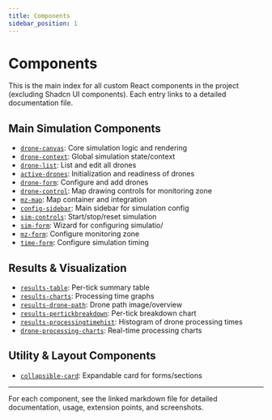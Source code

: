 ```yaml
---
title: Components
sidebar_position: 1
---
```


# Components

This is the main index for all custom React components in the project (excluding Shadcn UI components). Each entry links to a detailed documentation file.

## Main Simulation Components

- [`drone-canvas`](./drone-canvas): Core simulation logic and rendering
- [`drone-context`](./drone-context): Global simulation state/context
- [`drone-list`](./drone-list): List and edit all drones
- [`active-drones`](./active-drones): Initialization and readiness of drones
- [`drone-form`](./drone-form): Configure and add drones
- [`drone-control`](./drone-control): Map drawing controls for monitoring zone
- [`mz-map`](./mz-map): Map container and integration
- [`config-sidebar`](./config-sidebar): Main sidebar for simulation config
- [`sim-controls`](./sim-controls): Start/stop/reset simulation
- [`sim-form`](./sim-form): Wizard for configuring simulatio/
- [`mz-form`](./mz-form): Configure monitoring zone
- [`time-form`](./time-form): Configure simulation timing

## Results & Visualization

- [`results-table`](./results-table): Per-tick summary table
- [`results-charts`](./results-charts): Processing time graphs
- [`results-drone-path`](./results-drone-path): Drone path image/overview
- [`results-pertickbreakdown`](./results-pertickbreakdown): Per-tick breakdown chart
- [`results-processingtimehist`](./results-processingtimehist): Histogram of drone processing times
- [`drone-processing-charts`](./drone-processing-charts): Real-time processing charts

## Utility & Layout Components

- [`collapsible-card`](./collapsible-card): Expandable card for forms/sections

---

For each component, see the linked markdown file for detailed documentation, usage, extension points, and screenshots.
